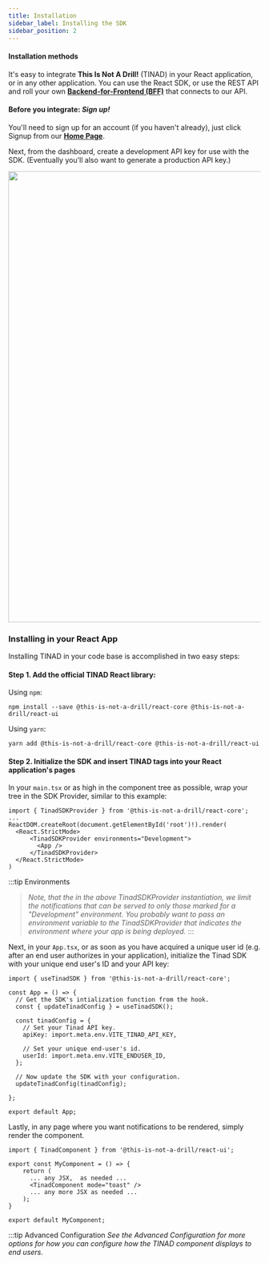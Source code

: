 ```yaml
---
title: Installation
sidebar_label: Installing the SDK
sidebar_position: 2
---
```

#### Installation methods

It's easy to integrate **This Is Not A Drill!** (TINAD) in your React
application, or in any other application. You can use the React SDK,
or use the REST API and roll your own
**[Backend-for-Frontend (BFF)](https://medium.com/mobilepeople/backend-for-frontend-pattern-why-you-need-to-know-it-46f94ce420b0)**
that connects to our API.

#### Before you integrate: _Sign up!_

You'll need to sign up for an account (if you haven't already), just click Signup from our **[Home Page](https://this-is-not-a-drill)**.

Next, from the dashboard, create a development API key for use with
the SDK. (Eventually you'll also want to generate a production API
key.)

<a href="https://app.this-is-not-a-drill.com/settings/app-config"><img src="/img/apiKeyCreation.png" width="900"/></a>

### Installing in your React App

Installing TINAD in your code base is accomplished in two easy steps:

#### Step 1. Add the official TINAD React library:

Using `npm`:
```
npm install --save @this-is-not-a-drill/react-core @this-is-not-a-drill/react-ui
```
Using `yarn`:
```
yarn add @this-is-not-a-drill/react-core @this-is-not-a-drill/react-ui
```

#### Step 2. Initialize the SDK and insert TINAD tags into your React application's pages


In your `main.tsx` or as high in the component tree as possible, wrap your tree in the SDK Provider, similar to this example:

```tsx title="src/main.tsx"
import { TinadSDKProvider } from '@this-is-not-a-drill/react-core';
...
ReactDOM.createRoot(document.getElementById('root')!).render(
  <React.StrictMode>
      <TinadSDKProvider environments="Development">
        <App />
      </TinadSDKProvider>
  </React.StrictMode>
)
```

:::tip Environments
> _Note, that the in the above TinadSDKProvider instantiation, we
> limit the notifications that can be served to only those marked for
> a "Development" environment. You probably want to pass an
> environment variable to the TinadSDKProvider that indicates the
> environment where your app is being deployed._
:::

Next, in your `App.tsx`, or as soon as you have acquired a unique user
id (e.g. after an end user authorizes in your application), initialize the
Tinad SDK with your unique end user's ID and your API key:

```tsx title="src/components/App.tsx"
import { useTinadSDK } from '@this-is-not-a-drill/react-core';

const App = () => {
  // Get the SDK's intialization function from the hook.
  const { updateTinadConfig } = useTinadSDK();

  const tinadConfig = { 
    // Set your Tinad API key.
    apiKey: import.meta.env.VITE_TINAD_API_KEY,

    // Set your unique end-user's id.
    userId: import.meta.env.VITE_ENDUSER_ID,
  };

  // Now update the SDK with your configuration.
  updateTinadConfig(tinadConfig);

};

export default App;
```


Lastly, in any page where you want notifications to be rendered,
simply render the component.

```tsx title="src/components/MyComponent.tsx"
import { TinadComponent } from '@this-is-not-a-drill/react-ui';

export const MyComponent = () => {
    return (
      ... any JSX,  as needed ...
      <TinadComponent mode="toast" />
      ... any more JSX as needed ...
    );
}

export default MyComponent;
```

:::tip Advanced Configuration
_See the Advanced Configuration for more options for how you
can configure how the TINAD component displays to end users._
